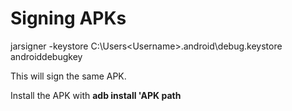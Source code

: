 # Signing APKs

jarsigner -keystore C:\Users\<Username>\.android\debug.keystore <APK path> androiddebugkey

This will sign the same APK.

Install the APK with **adb install 'APK path**